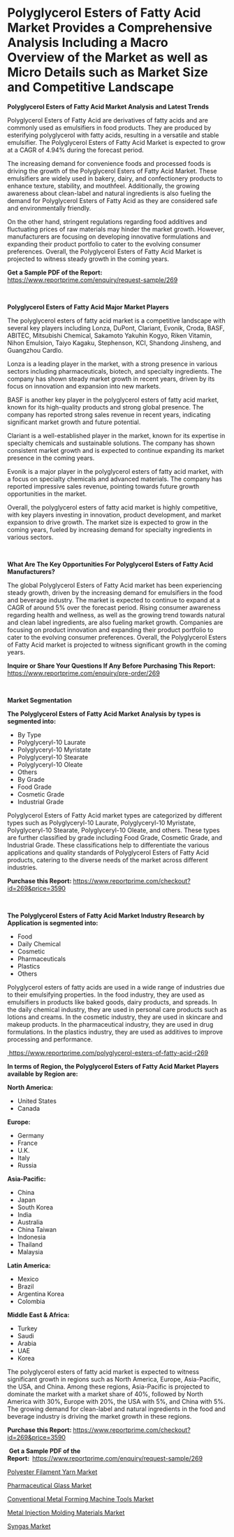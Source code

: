 <p><h1>Polyglycerol Esters of Fatty Acid Market Provides a Comprehensive Analysis Including a Macro Overview of the Market as well as Micro Details such as Market Size and Competitive Landscape</h1></p><p><strong>Polyglycerol Esters of Fatty Acid Market Analysis and Latest Trends</strong></p>
<p><p>Polyglycerol Esters of Fatty Acid are derivatives of fatty acids and are commonly used as emulsifiers in food products. They are produced by esterifying polyglycerol with fatty acids, resulting in a versatile and stable emulsifier. The Polyglycerol Esters of Fatty Acid Market is expected to grow at a CAGR of 4.94% during the forecast period.</p><p>The increasing demand for convenience foods and processed foods is driving the growth of the Polyglycerol Esters of Fatty Acid Market. These emulsifiers are widely used in bakery, dairy, and confectionery products to enhance texture, stability, and mouthfeel. Additionally, the growing awareness about clean-label and natural ingredients is also fueling the demand for Polyglycerol Esters of Fatty Acid as they are considered safe and environmentally friendly.</p><p>On the other hand, stringent regulations regarding food additives and fluctuating prices of raw materials may hinder the market growth. However, manufacturers are focusing on developing innovative formulations and expanding their product portfolio to cater to the evolving consumer preferences. Overall, the Polyglycerol Esters of Fatty Acid Market is projected to witness steady growth in the coming years.</p></p>
<p><strong>Get a Sample PDF of the Report:&nbsp;</strong> <a href="https://www.reportprime.com/enquiry/request-sample/269">https://www.reportprime.com/enquiry/request-sample/269</a></p>
<p>&nbsp;</p>
<p><strong>Polyglycerol Esters of Fatty Acid Major Market Players</strong></p>
<p><p>The polyglycerol esters of fatty acid market is a competitive landscape with several key players including Lonza, DuPont, Clariant, Evonik, Croda, BASF, ABITEC, Mitsubishi Chemical, Sakamoto Yakuhin Kogyo, Riken Vitamin, Nihon Emulsion, Taiyo Kagaku, Stephenson, KCI, Shandong Jinsheng, and Guangzhou Cardlo.</p><p>Lonza is a leading player in the market, with a strong presence in various sectors including pharmaceuticals, biotech, and specialty ingredients. The company has shown steady market growth in recent years, driven by its focus on innovation and expansion into new markets.</p><p>BASF is another key player in the polyglycerol esters of fatty acid market, known for its high-quality products and strong global presence. The company has reported strong sales revenue in recent years, indicating significant market growth and future potential.</p><p>Clariant is a well-established player in the market, known for its expertise in specialty chemicals and sustainable solutions. The company has shown consistent market growth and is expected to continue expanding its market presence in the coming years.</p><p>Evonik is a major player in the polyglycerol esters of fatty acid market, with a focus on specialty chemicals and advanced materials. The company has reported impressive sales revenue, pointing towards future growth opportunities in the market.</p><p>Overall, the polyglycerol esters of fatty acid market is highly competitive, with key players investing in innovation, product development, and market expansion to drive growth. The market size is expected to grow in the coming years, fueled by increasing demand for specialty ingredients in various sectors.</p></p>
<p>&nbsp;</p>
<p><strong>What Are The Key Opportunities For Polyglycerol Esters of Fatty Acid Manufacturers?</strong></p>
<p><p>The global Polyglycerol Esters of Fatty Acid market has been experiencing steady growth, driven by the increasing demand for emulsifiers in the food and beverage industry. The market is expected to continue to expand at a CAGR of around 5% over the forecast period. Rising consumer awareness regarding health and wellness, as well as the growing trend towards natural and clean label ingredients, are also fueling market growth. Companies are focusing on product innovation and expanding their product portfolio to cater to the evolving consumer preferences. Overall, the Polyglycerol Esters of Fatty Acid market is projected to witness significant growth in the coming years.</p></p>
<p><strong>Inquire or Share Your Questions If Any Before Purchasing This Report:</strong> <a href="https://www.reportprime.com/enquiry/pre-order/269">https://www.reportprime.com/enquiry/pre-order/269</a></p>
<p>&nbsp;</p>
<p><strong>Market Segmentation</strong></p>
<p><strong>The Polyglycerol Esters of Fatty Acid Market Analysis by types is segmented into:</strong></p>
<p><ul><li>By Type</li><li>Polyglyceryl-10 Laurate</li><li>Polyglyceryl-10 Myristate</li><li>Polyglyceryl-10 Stearate</li><li>Polyglyceryl-10 Oleate</li><li>Others</li><li>By Grade</li><li>Food Grade</li><li>Cosmetic Grade</li><li>Industrial Grade</li></ul></p>
<p><p>Polyglycerol Esters of Fatty Acid market types are categorized by different types such as Polyglyceryl-10 Laurate, Polyglyceryl-10 Myristate, Polyglyceryl-10 Stearate, Polyglyceryl-10 Oleate, and others. These types are further classified by grade including Food Grade, Cosmetic Grade, and Industrial Grade. These classifications help to differentiate the various applications and quality standards of Polyglycerol Esters of Fatty Acid products, catering to the diverse needs of the market across different industries.</p></p>
<p><strong>Purchase this Report:&nbsp;</strong><a href="https://www.reportprime.com/checkout?id=269&price=3590">https://www.reportprime.com/checkout?id=269&price=3590</a></p>
<p>&nbsp;</p>
<p><strong>The Polyglycerol Esters of Fatty Acid Market Industry Research by Application is segmented into:</strong></p>
<p><ul><li>Food</li><li>Daily Chemical</li><li>Cosmetic</li><li>Pharmaceuticals</li><li>Plastics</li><li>Others</li></ul></p>
<p><p>Polyglycerol esters of fatty acids are used in a wide range of industries due to their emulsifying properties. In the food industry, they are used as emulsifiers in products like baked goods, dairy products, and spreads. In the daily chemical industry, they are used in personal care products such as lotions and creams. In the cosmetic industry, they are used in skincare and makeup products. In the pharmaceutical industry, they are used in drug formulations. In the plastics industry, they are used as additives to improve processing and performance.</p></p>
<p><a href="https://www.reportprime.com/polyglycerol-esters-of-fatty-acid-r269">&nbsp;https://www.reportprime.com/polyglycerol-esters-of-fatty-acid-r269</a></p>
<p><strong>In terms of Region, the Polyglycerol Esters of Fatty Acid Market Players available by Region are:</strong></p>
<p>
    <p> <strong> North America: </strong>
        <ul>
            <li>United States</li>
            <li>Canada</li>
        </ul>
        </p> 
    <p> <strong> Europe: </strong>
        <ul>
            <li>Germany</li>
            <li>France</li>
            <li>U.K.</li>
            <li>Italy</li>
            <li>Russia</li>
        </ul>
        </p> 
    <p> <strong> Asia-Pacific: </strong>
        <ul>
            <li>China</li>
            <li>Japan</li>
            <li>South Korea</li>
            <li>India</li>
            <li>Australia</li>
            <li>China Taiwan</li>
            <li>Indonesia</li>
            <li>Thailand</li>
            <li>Malaysia</li>
        </ul>
        </p> 
    <p> <strong> Latin America: </strong>
        <ul>
            <li>Mexico</li>
            <li>Brazil</li>
            <li>Argentina Korea</li>
            <li>Colombia</li>
        </ul>
        </p> 
    <p> <strong> Middle East & Africa: </strong>
        <ul>
            <li>Turkey</li>
            <li>Saudi</li>
            <li>Arabia</li>
            <li>UAE</li>
            <li>Korea</li>
        </ul>
    </p>
    </p>
<p><p>The polyglycerol esters of fatty acid market is expected to witness significant growth in regions such as North America, Europe, Asia-Pacific, the USA, and China. Among these regions, Asia-Pacific is projected to dominate the market with a market share of 40%, followed by North America with 30%, Europe with 20%, the USA with 5%, and China with 5%. The growing demand for clean-label and natural ingredients in the food and beverage industry is driving the market growth in these regions.</p></p>
<p><strong>Purchase this Report: </strong><a href="https://www.reportprime.com/checkout?id=269&price=3590">https://www.reportprime.com/checkout?id=269&price=3590</a></p>
<p>&nbsp;<strong>Get a Sample PDF of the Report:&nbsp;&nbsp;</strong><a href="https://www.reportprime.com/enquiry/request-sample/269">https://www.reportprime.com/enquiry/request-sample/269</a></p>
<p><strong></strong></p>
<p><p><a href="https://github.com/Krish2023na/Market-Research-Report-List-6/blob/main/polyester-filament-yarn-market.md">Polyester Filament Yarn Market</a></p><p><a href="https://github.com/RickHolmes3/Market-Research-Report-List-6/blob/main/pharmaceutical-glass-market.md">Pharmaceutical Glass Market</a></p><p><a href="https://issuu.com/reportprime-2/docs/conventional-metal-forming-machine-_b1244c767d557b">Conventional Metal Forming Machine Tools Market</a></p><p><a href="https://github.com/bmorecock/Market-Research-Report-List-5/blob/main/metal-injection-molding-materials-market.md">Metal Injection Molding Materials Market</a></p><p><a href="https://github.com/drzsklfn31/Market-Research-Report-List-1/blob/main/syngas-market.md">Syngas Market</a></p></p>